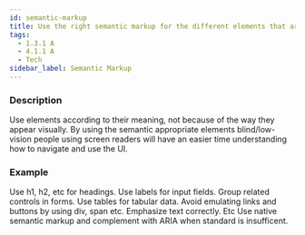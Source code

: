```yaml
---
id: semantic-markup
title: Use the right semantic markup for the different elements that are used
tags:
  - 1.3.1 A
  - 4.1.1 A
  - Tech
sidebar_label: Semantic Markup
---
```


### Description

Use elements according to their meaning, not because of the way they appear visually. By using the semantic appropriate elements blind/low-vision people using screen readers will have an easier time understanding how to navigate and use the UI. 

### Example

Use h1, h2, etc for headings. Use labels for input fields. Group related controls in forms. Use tables for tabular data. Avoid emulating links and buttons by using div, span etc. Emphasize text correctly. Etc
Use native semantic markup and complement with ARIA when standard is insufficent.
